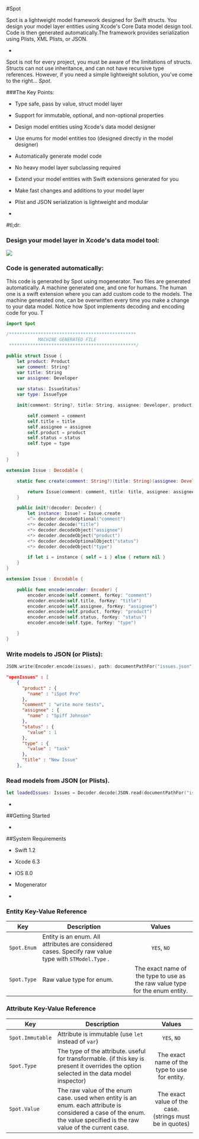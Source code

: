 #Spot

Spot is a lightweight model framework designed for Swift structs. You design your model layer entities using Xcode's Core Data model design tool. Code is then generated automatically.The framework provides serialization using Plists, XML Plists, or JSON.

-

Spot is not for every project, you must be aware of the limitations of structs. Structs can not use inheritance, and can not have recursive type references.  However, if you need a simple lightweight solution, you've come to the right... *Spot*.

###The Key Points: 

- Type safe, pass by value, struct model layer
- Support for immutable, optional, and non-optional properties
- Design  model entities using Xcode's data model designer
- Use enums for model entities too (designed directly in the model designer)
- Automatically generate model code
- No heavy model layer subclassing required
- Extend your model entities with Swift extensions generated for you
- Make fast changes and additions to your model layer
- Plist and JSON serialization is lightweight and modular


-
#tl;dr:
### Design your model layer in Xcode's data model tool:
 <img src="https://cloud.githubusercontent.com/assets/84623/7208746/e8ff0658-e510-11e4-9327-1fad64ab9a93.png">

### Code is generated automatically:
This code is generated by Spot using mogenerator. Two files are generated automatically. A machine generated one, and one for humans. The human one is a swift extension where you can add custom code to the models. The machine generated one, can be overwritten every time you make a change to your data model. Notice how Spot implements decoding and encoding code for you. T
```swift
import Spot

/************************************************
            MACHINE GENERATED FILE
 ************************************************/

public struct Issue {
	let product: Product
    var comment: String?
    var title: String
    var assignee: Developer
    
    var status: IssueStatus?
    var type: IssueType

    init(comment: String?, title: String, assignee: Developer, product: Product, status: IssueStatus?, type: IssueType) {

        self.comment = comment
        self.title = title
        self.assignee = assignee
        self.product = product
        self.status = status
        self.type = type

    }
}

extension Issue : Decodable {

    static func create(comment: String?)(title: String)(assignee: Developer)(product: Product)(status: IssueStatus?)(type: IssueType) -> Issue  {

        return Issue(comment: comment, title: title, assignee: assignee, product: product, status: status, type: type)
    }

    public init?(decoder: Decoder) {
        let instance: Issue? = Issue.create
        <^> decoder.decodeOptional("comment")
        <*> decoder.decode("title")
        <*> decoder.decodeObject("assignee")
        <*> decoder.decodeObject("product")
        <*> decoder.decodeOptionalObject("status")
        <*> decoder.decodeObject("type")

        if let i = instance { self = i } else { return nil }
    }
}

extension Issue : Encodable {

    public func encode(encoder: Encoder) {
        encoder.encode(self.comment, forKey: "comment")
        encoder.encode(self.title, forKey: "title")
        encoder.encode(self.assignee, forKey: "assignee")
        encoder.encode(self.product, forKey: "product")
        encoder.encode(self.status, forKey: "status")
        encoder.encode(self.type, forKey: "type")

    }
}
```
### Write models to JSON (or Plists):

```swift
JSON.write(Encoder.encode(issues), path: documentPathFor("issues.json"))
```



```json
"openIssues" : [
    {
      "product" : {
        "name" : "iSpot Pro"
      },
      "comment" : "write more tests",
      "assignee" : {
        "name" : "Spiff Johnson"
      },
      "status" : {
        "value" : 1
      },
      "type" : {
        "value" : "task"
      },
      "title" : "New Issue"
    },
```

### Read models from JSON  (or Plists).
```swift
let loadedIssues: Issues = Decoder.decode(JSON.read(documentPathFor("issues.json")))
```

-
##Getting Started

-



##System Requirements
- Swift 1.2
- Xcode 6.3
- iOS 8.0
- Mogenerator 

-
### Entity Key-Value Reference
| Key                              | Description                | Values            |
| -------------------------------- | -------------------------- | :----------------:|
| `Spot.Enum` | Entity is an enum. All attributes are considered cases. Specify raw value type with `STModel.Type` . | `YES`, `NO` |
| `Spot.Type`       | Raw value type for  enum. | The exact name of the type to use as the raw value type for the enum entity.  |

### Attribute Key-Value Reference
| Key                              | Description                | Values            |
| -------------------------------- | -------------------------- | :----------------:|
| `Spot.Immutable`    | Attribute is immutable (use `let` instead of `var`) | `YES`, `NO` |
| `Spot.Type`       | The type of the attribute. useful for transformable. (if this key is present it overrides the option selected in the data model inspector)| The exact name of the type to use for entity.  |
| `Spot.Value`	| The raw value of the enum case. used when entity is an enum. each attribute is considered a case of the enum. the value specified is the raw value of the current case. | The exact value of the case. (strings must be in quotes)


